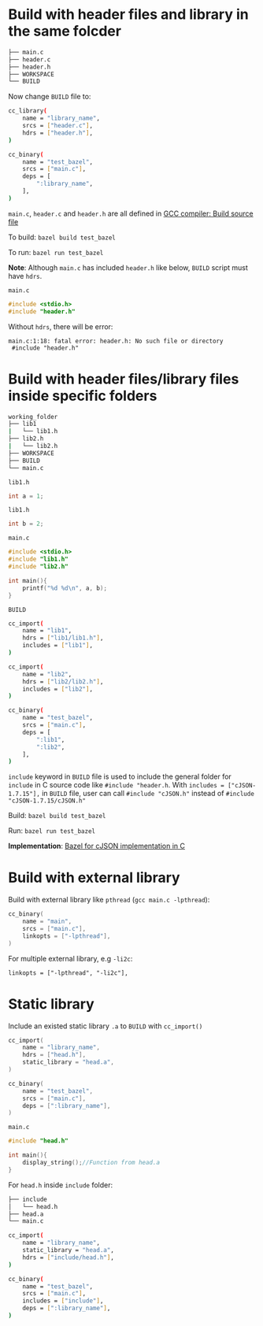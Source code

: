 # Build with header files and library in the same folcder

```sh
├── main.c
├── header.c
├── header.h
├── WORKSPACE
└── BUILD
```

Now change ``BUILD`` file to:

```sh
cc_library(
    name = "library_name",
    srcs = ["header.c"],
    hdrs = ["header.h"],
)

cc_binary(
    name = "test_bazel",
    srcs = ["main.c"],
    deps = [
        ":library_name",        
    ],
)
```

``main.c``, ``header.c`` and ``header.h`` are all defined in [GCC compiler: Build source file](https://github.com/TranPhucVinh/C/blob/master/Environment/GCC%20compiler.md#build-source-file)

To build: ``bazel build test_bazel``

To run: ``bazel run test_bazel``

**Note**: Although ``main.c`` has included ``header.h`` like below, ``BUILD`` script must have ``hdrs``. 

``main.c``

```c
#include <stdio.h>
#include "header.h"
```

Without ``hdrs``, there will be error:

```
main.c:1:18: fatal error: header.h: No such file or directory
 #include "header.h"
```

# Build with header files/library files inside specific folders

```sh
working_folder
├── lib1
|   └── lib1.h
├── lib2.h
|   └── lib2.h
├── WORKSPACE
├── BUILD
└── main.c
```
``lib1.h``
```c
int a = 1;
```
``lib1.h``
```c
int b = 2;
```
``main.c``
```c
#include <stdio.h>
#include "lib1.h"
#include "lib2.h"

int main(){
	printf("%d %d\n", a, b);
}
```
``BUILD``
```sh
cc_import(
	name = "lib1",
    hdrs = ["lib1/lib1.h"],
    includes = ["lib1"],
)

cc_import(
	name = "lib2",
    hdrs = ["lib2/lib2.h"],
    includes = ["lib2"],
)

cc_binary(
    name = "test_bazel",
    srcs = ["main.c"],
    deps = [
        ":lib1",
        ":lib2",
    ],
)
```
``include`` keyword in ``BUILD`` file is used to include the general folder for ``include`` in C source code like ``#include "header.h``. With ``includes = ["cJSON-1.7.15"],`` in ``BUILD`` file, user can call ``#include "cJSON.h"`` instead of ``#include "cJSON-1.7.15/cJSON.h"``

Build: ``bazel build test_bazel``

Run: ``bazel run test_bazel``

**Implementation**:  [Bazel for cJSON implementation in C](https://github.com/TranPhucVinh/C/blob/master/Data%20structure/JSON/README.md)

# Build with external library

Build with external library like ``pthread`` (``gcc main.c -lpthread``):

```c
cc_binary(
    name = "main",
    srcs = ["main.c"],
    linkopts = ["-lpthread"],
)
```

For multiple external library, e.g ``-li2c``:

```
linkopts = ["-lpthread", "-li2c"],
```

# Static library

Include an existed static library ``.a`` to ``BUILD`` with ``cc_import()``

```c
cc_import(
	name = "library_name",
	hdrs = ["head.h"],
	static_library = "head.a",
)

cc_binary(
    name = "test_bazel",
    srcs = ["main.c"],
    deps = [":library_name"],
)
```

``main.c``

```c
#include "head.h"

int main(){
	display_string();//Function from head.a
}
```

For ``head.h`` inside ``include`` folder:

```sh
├── include
│   └── head.h
├── head.a
└── main.c
```

```sh
cc_import(
	name = "library_name",
	static_library = "head.a",
    hdrs = ["include/head.h"],
)

cc_binary(
    name = "test_bazel",
    srcs = ["main.c"],
    includes = ["include"],
    deps = [":library_name"],
)
```
